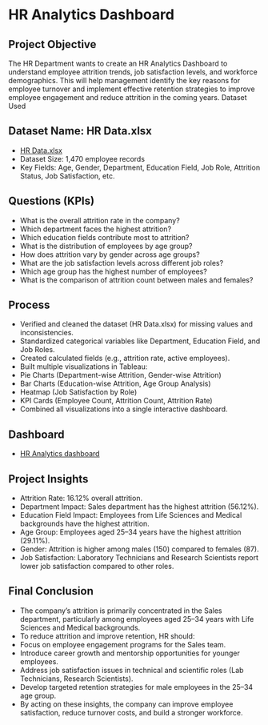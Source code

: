 # HR Analytics Dashboard
## Project Objective
The HR Department wants to create an HR Analytics Dashboard to understand employee attrition trends, job satisfaction levels, and workforce demographics. This will help management identify the key reasons for employee turnover and implement effective retention strategies to improve employee engagement and reduce attrition in the coming years.
Dataset Used

## Dataset Name: HR Data.xlsx
- <a href="https://github.com/Sakshammehta1101/HR-Analytics-Dashboard/blob/main/HR%20Data.xlsx">HR Data.xlsx</a> 
- Dataset Size: 1,470 employee records
- Key Fields: Age, Gender, Department, Education Field, Job Role, Attrition Status, Job Satisfaction, etc.

## Questions (KPIs)
- What is the overall attrition rate in the company?
- Which department faces the highest attrition?
- Which education fields contribute most to attrition?
- What is the distribution of employees by age group?
- How does attrition vary by gender across age groups?
- What are the job satisfaction levels across different job roles?
- Which age group has the highest number of employees?
- What is the comparison of attrition count between males and females?

## Process
- Verified and cleaned the dataset (HR Data.xlsx) for missing values and inconsistencies.
- Standardized categorical variables like Department, Education Field, and Job Roles.
- Created calculated fields (e.g., attrition rate, active employees).
- Built multiple visualizations in Tableau:
- Pie Charts (Department-wise Attrition, Gender-wise Attrition)
- Bar Charts (Education-wise Attrition, Age Group Analysis)
- Heatmap (Job Satisfaction by Role)
- KPI Cards (Employee Count, Attrition Count, Attrition Rate)
- Combined all visualizations into a single interactive dashboard.

## Dashboard
- <a href="https://github.com/Sakshammehta1101/HR-Analytics-Dashboard/blob/main/HR%20Analytics%20dashboard.png">HR Analytics dashboard</a>

## Project Insights
- Attrition Rate: 16.12% overall attrition.
- Department Impact: Sales department has the highest attrition (56.12%).
- Education Field Impact: Employees from Life Sciences and Medical backgrounds have the highest attrition.
- Age Group: Employees aged 25–34 years have the highest attrition (29.11%).
- Gender: Attrition is higher among males (150) compared to females (87).
- Job Satisfaction: Laboratory Technicians and Research Scientists report lower job satisfaction compared to other roles.

## Final Conclusion
- The company’s attrition is primarily concentrated in the Sales department, particularly among employees aged 25–34 years with Life Sciences and Medical backgrounds.
- To reduce attrition and improve retention, HR should:
- Focus on employee engagement programs for the Sales team.
- Introduce career growth and mentorship opportunities for younger employees.
- Address job satisfaction issues in technical and scientific roles (Lab Technicians, Research Scientists).
- Develop targeted retention strategies for male employees in the 25–34 age group.
- By acting on these insights, the company can improve employee satisfaction, reduce turnover costs, and build a stronger workforce.
